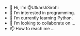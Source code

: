 - 👋 Hi, I’m @UtkarshSirohi
- 👀 I’m interested in programming.
- 🌱 I’m currently learning Python.
- 💞️ I’m looking to collaborate on ...
- 📫 How to reach me ...

<!---
UtkarshSirohi/UtkarshSirohi is a ✨ special ✨ repository because its `README.md` (this file) appears on your GitHub profile.
You can click the Preview link to take a look at your changes.
--->
